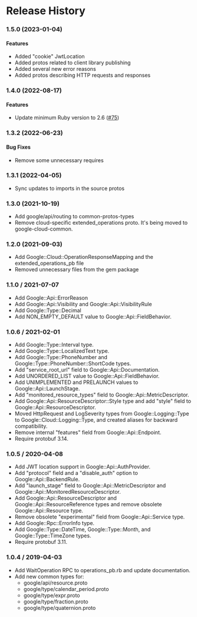 # Release History

### 1.5.0 (2023-01-04)

#### Features

* Added "cookie" JwtLocation
* Added protos related to client library publishing
* Added several new error reasons
* Added protos describing HTTP requests and responses

### 1.4.0 (2022-08-17)

#### Features

* Update minimum Ruby version to 2.6 ([#75](https://github.com/googleapis/common-protos-ruby/issues/75)) 

### 1.3.2 (2022-06-23)

#### Bug Fixes

* Remove some unnecessary requires

### 1.3.1 (2022-04-05)

* Sync updates to imports in the source protos

### 1.3.0 (2021-10-19)

* Add google/api/routing to common-protos-types
* Remove cloud-specific extended_operations proto. It's being moved to google-cloud-common.

### 1.2.0 (2021-09-03)

* Add Google::Cloud::OperationResponseMapping and the extended_operations_pb file
* Removed unnecessary files from the gem package

### 1.1.0 / 2021-07-07

* Add Google::Api::ErrorReason
* Add Google::Api::Visibility and Google::Api::VisibilityRule
* Add Google::Type::Decimal
* Add NON_EMPTY_DEFAULT value to Google::Api::FieldBehavior.

### 1.0.6 / 2021-02-01

* Add Google::Type::Interval type.
* Add Google::Type::LocalizedText type.
* Add Google::Type::PhoneNumber and Google::Type::PhoneNumber::ShortCode types.
* Add "service_root_url" field to Google::Api::Documentation.
* Add UNORDERED_LIST value to Google::Api::FieldBehavior.
* Add UNIMPLEMENTED and PRELAUNCH values to Google::Api::LaunchStage.
* Add "monitored_resource_types" field to Google::Api::MetricDescriptor.
* Add Google::Api::ResourceDescriptor::Style type and add "style" field to Google::Api::ResourceDescriptor.
* Moved HttpRequest and LogSeverity types from Google::Logging::Type to Google::Cloud::Logging::Type, and created aliases for backward compatibility.
* Remove internal "features" field from Google::Api::Endpoint.
* Require protobuf 3.14.

### 1.0.5 / 2020-04-08

* Add JWT location support in Google::Api::AuthProvider.
* Add "protocol" field and a "disable_auth" option to Google::Api::BackendRule.
* Add "launch_stage" field to Google::Api::MetricDescriptor and Google::Api::MonitoredResourceDescriptor.
* Add Google::Api::ResourceDescriptor and Google::Api::ResourceReference types and remove obsolete Google::Api::Resource type.
* Remove obsolete "experimental" field from Google::Api::Service type.
* Add Google::Rpc::ErrorInfo type.
* Add Google::Type::DateTime, Google::Type::Month, and Google::Type::TimeZone types.
* Require protobuf 3.11.

### 1.0.4 / 2019-04-03

* Add WaitOperation RPC to operations_pb.rb and update documentation.
* Add new common types for:
  + google/api/resource.proto
  + google/type/calendar_period.proto
  + google/type/expr.proto
  + google/type/fraction.proto
  + google/type/quaternion.proto
